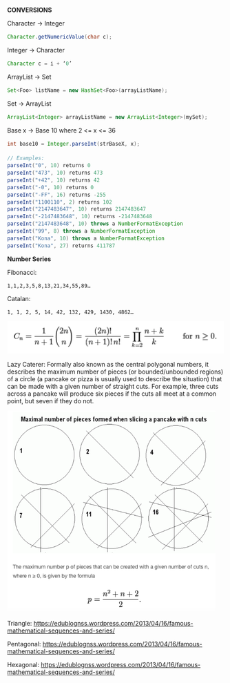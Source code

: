 **CONVERSIONS**

Character → Integer
```java    
Character.getNumericValue(char c);
```
Integer → Character 
```java    
Character c = i + ‘0’
```
ArrayList → Set
```java 
Set<Foo> listName = new HashSet<Foo>(arrayListName);
```
Set → ArrayList
```java 
ArrayList<Integer> arrayListName = new ArrayList<Integer>(mySet);
```  
Base x → Base 10 where 2 <= x <= 36
```java  
int base10 = Integer.parseInt(strBaseX, x);

// Examples:
parseInt("0", 10) returns 0
parseInt("473", 10) returns 473
parseInt("+42", 10) returns 42
parseInt("-0", 10) returns 0
parseInt("-FF", 16) returns -255
parseInt("1100110", 2) returns 102
parseInt("2147483647", 10) returns 2147483647
parseInt("-2147483648", 10) returns -2147483648
parseInt("2147483648", 10) throws a NumberFormatException
parseInt("99", 8) throws a NumberFormatException
parseInt("Kona", 10) throws a NumberFormatException
parseInt("Kona", 27) returns 411787
```

 **Number Series**
 
 Fibonacci:
 
    1,1,2,3,5,8,13,21,34,55,89…
 
Catalan:
 
    1, 1, 2, 5, 14, 42, 132, 429, 1430, 4862…

![Catalan Series Formula](/ProgrammingCompetition/Images/CatalanSeries.png)
     
Lazy Caterer: Formally also known as the central polygonal numbers, it describes the maximum number of pieces (or bounded/unbounded regions) of a circle (a pancake or pizza is usually used to describe the situation) that can be made with a given number of straight cuts. For example, three cuts across a pancake will produce six pieces if the cuts all meet at a common point, but seven if they do not.

![Lazy Caterer Series Formula](/ProgrammingCompetition/Images/LazyCatererSeries.png)

Triangle: https://edublognss.wordpress.com/2013/04/16/famous-mathematical-sequences-and-series/

Pentagonal: https://edublognss.wordpress.com/2013/04/16/famous-mathematical-sequences-and-series/

Hexagonal: https://edublognss.wordpress.com/2013/04/16/famous-mathematical-sequences-and-series/
